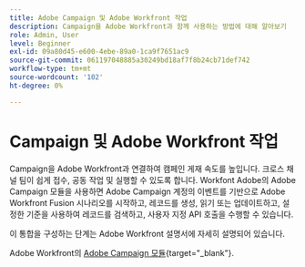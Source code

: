 ```yaml
---
title: Adobe Campaign 및 Adobe Workfront 작업
description: Campaign을 Adobe Workfront과 함께 사용하는 방법에 대해 알아보기
role: Admin, User
level: Beginner
exl-id: 09a80d45-e600-4ebe-89a0-1ca9f7651ac9
source-git-commit: 061197048885a30249bd18af7f8b24cb71def742
workflow-type: tm+mt
source-wordcount: '102'
ht-degree: 0%

---
```


# Campaign 및 Adobe Workfront 작업

Campaign을 Adobe Workfront과 연결하여 캠페인 게재 속도를 높입니다. 크로스 채널 팀이 쉽게 접수, 공동 작업 및 실행할 수 있도록 합니다. Workfont Adobe의 Adobe Campaign 모듈을 사용하면 Adobe Campaign 계정의 이벤트를 기반으로 Adobe Workfront Fusion 시나리오를 시작하고, 레코드를 생성, 읽기 또는 업데이트하고, 설정한 기준을 사용하여 레코드를 검색하고, 사용자 지정 API 호출을 수행할 수 있습니다.


이 통합을 구성하는 단계는 Adobe Workfront 설명서에 자세히 설명되어 있습니다.


Adobe Workfront의 [Adobe Campaign 모듈](https://experienceleague.adobe.com/docs/workfront/using/adobe-workfront-fusion/fusion-apps-and-modules/adobe-campaign-classic-connector.html?lang=ko){target="_blank"}.
